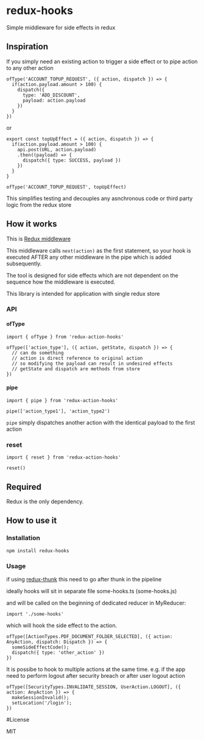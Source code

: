 # redux-hooks
Simple middleware for side effects in redux

## Inspiration
If you simply need an existing action to trigger a side effect or to pipe action to any other action

```
ofType('ACCOUNT_TOPUP_REQUEST', ({ action, dispatch }) => {
  if(action.payload.amount > 100) {
    dispatch({
      type: 'ADD_DISCOUNT',
      payload: action.payload
    })
  }
})
```

or

```
export const topUpEffect = ({ action, dispatch }) => {
  if(action.payload.amount > 100) {
    api.post(URL, action.payload)
    .then((payload) => {
      dispatch({ type: SUCCESS, payload })
    })
  }
}

ofType('ACCOUNT_TOPUP_REQUEST', topUpEffect)
```
This simplifies testing and decouples any asnchronous code or third party logic
from the redux store

## How it works
This is [Redux middleware](https://redux.js.org/understanding/history-and-design/middleware)

This middleware calls `next(action)` as the first statement,
so your hook is executed AFTER any other middleware in the pipe which is added subsequently.

The tool is designed for side effects which are not dependent on the sequence how the middleware is executed.

This library is intended for application with single redux store

### API

#### ofType
```
import { ofType } from 'redux-action-hooks'

ofType(['action_type'], ({ action, getState, dispatch }) => {
  // can do something
  // action is direct reference to original action
  // so modifying the payload can result in undesired effects
  // getState and dispatch are methods from store
})
```

#### pipe
```
import { pipe } from 'redux-action-hooks'

pipe(['action_type1'], 'action_type2')
```

`pipe` simply dispatches another action with the identical payload to the first action

### reset
```
import { reset } from 'redux-action-hooks'

reset()
```

## Required
Redux is the only dependency.

## How to use it
### Installation
```
npm install redux-hooks
```
### Usage
if using [redux-thunk](https://github.com/reduxjs/redux-thunk)
this need to go after thunk in the pipeline
                                                                          
ideally hooks will sit in separate file
some-hooks.ts (some-hooks.js)
                                                                          
and will be called on the beginning of dedicated reducer
in MyReducer:
```
import './some-hooks'
```
which will hook the side effect to the action.
```
ofType([ActionTypes.PDF_DOCUMENT_FOLDER_SELECTED], ({ action: AnyAction, dispatch: Dispatch }) => {
  someSideEffectCode();
  dispatch({ type: 'other_action' })
})
```
It is possibe to hook to multiple actions at the same time.
e.g. if the app need to perform logout after security breach or after user logout action

```
ofType([SecurityTypes.INVALIDATE_SESSION, UserAction.LOGOUT], ({ action: AnyAction }) => {
  makeSessionInvalid();
  setLocation('/login');
})
```

#License

MIT
